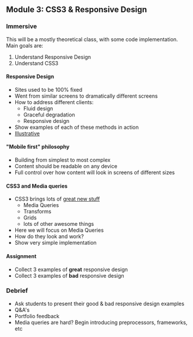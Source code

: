 ## Module 3: CSS3 & Responsive Design

### Immersive

This will be a mostly theoretical class, with some code implementation. Main goals are:
1) Understand Responsive Design
2) Understand CSS3


#### Responsive Design

- Sites used to be 100% fixed
- Went from similar screens to dramatically different screens
- How to address different clients:
	- Fluid design
	- Graceful degradation
	- Responsive design
- Show examples of each of these methods in action
- [Illustrative](http://www.fastcodesign.com/3038367/9-gifs-that-explain-responsive-design-brilliantly)


#### "Mobile first" philosophy

- Building from simplest to most complex
- Content should be readable on any device
- Full control over how content will look in screens of different sizes

#### CSS3 and Media queries

- CSS3 brings lots of [great new stuff](http://www.htmlgoodies.com/html5/css/whats-new-in-css3.html)
	- Media Queries
	- Transforms
	- Grids
	- lots of other awesome things
- Here we will focus on Media Queries
- How do they look and work?
- Show very simple implementation

#### Assignment

- Collect 3 examples of **great** responsive design
- Collect 3 examples of **bad** responsive design


### Debrief

- Ask students to present their good & bad responsive design examples
- Q&A's
- Portfolio feedback
- Media queries are hard? Begin introducing preprocessors, frameworks, etc